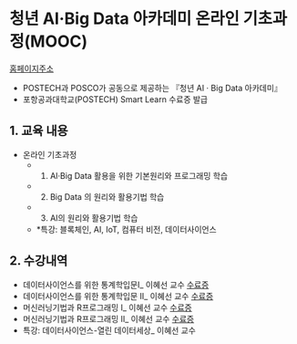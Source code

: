 # 청년 AI·Big Data 아카데미 온라인 기초과정(MOOC)
[홈페이지주소](https://pabi.smartlearn.io/)

- POSTECH과 POSCO가 공동으로 제공하는 『청년 AI · Big Data 아카데미』
- 포항공과대학교(POSTECH) Smart Learn 수료증 발급

## 1. 교육 내용
- 온라인 기초과정
  - 1. AI·Big Data 활용을 위한 기본원리와 프로그래밍 학습
  - 2. Big Data 의 원리와 활용기법 학습
  - 3. AI의 원리와 활용기법 학습
  - *특강: 블록체인, AI, IoT, 컴퓨터 비전, 데이터사이언스
  
  
## 2. 수강내역  
- 데이터사이언스를 위한 통계학입문Ⅰ_ 이혜선 교수 [수료증](https://pabi.smartlearn.io/certificates/6da6495cb40d4f91ad6d0834df21dcb1)
- 데이터사이언스를 위한 통계학입문 II_ 이혜선 교수 [수료증](https://pabi.smartlearn.io/certificates/8b5ab7076ae946459efd02cc8ce05300)
- 머신러닝기법과 R프로그래밍 I_ 이혜선 교수 [수료증](https://pabi.smartlearn.io/certificates/b5b9a935aa784331a5a152cc68e67565)
- 머신러닝기법과 R프로그래밍 II_ 이혜선 교수 [수료증](https://pabi.smartlearn.io/certificates/fbb141b9136a42539e47171308094c23)
- 특강: 데이터사이언스-열린 데이터세상_ 이혜선 교수 
